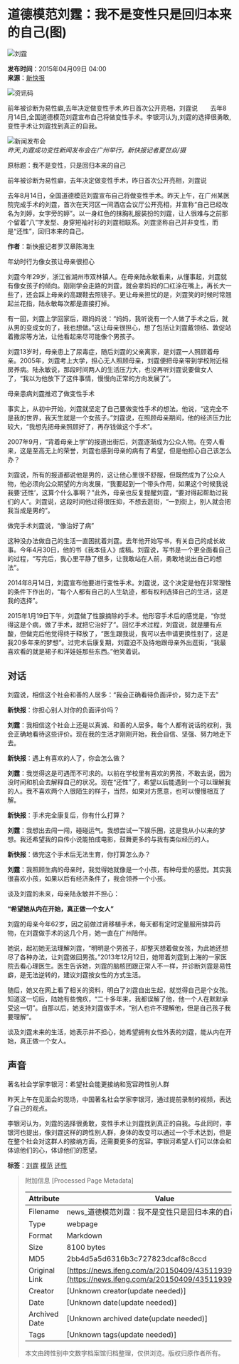 # 道德模范刘霆：我不是变性只是回归本来的自己(图)

![刘霆](https://dolphin.deliver.ifeng.com/c?z=ifeng&la=0&si=2&ci=23&cg=22&c=29&or=232&l=728&bg=728&b=726&u=https://y0.ifengimg.com/34c4a1d78882290c/2012/0528/1x1.gif)

**发布时间**：2015年04月09日 04:00  
**来源**：[新快报](http://epaper.xkb.com.cn/view/985441)  

![资讯码](http://h2.ifengimg.com/0f56ee67a4c375c2/2013/1106/indeccode.png)

前年被诊断为易性癖,去年决定做变性手术,昨日首次公开亮相，刘霆说　　去年8月14日,全国道德模范刘霆宣布自己将做变性手术。李银河认为,刘霆的选择很勇敢,变性手术让刘霆找到真正的自我。

![新闻发布会](http://y1.ifengimg.com/haina/2015_15/d972cb141de8aa2.jpg)  
*昨天,刘霆成功变性新闻发布会在广州举行。新快报记者夏世焱/摄*

原标题：我不是变性，只是回归本来的自己

前年被诊断为易性癖，去年决定做变性手术，昨日首次公开亮相，刘霆说

去年8月14日，全国道德模范刘霆宣布自己将做变性手术。昨天上午，在广州某医院完成手术的刘霆，首次在天河区一间酒店会议厅公开亮相，并宣称“自己已经改名为刘婷，女字旁的婷”。以一身红色的抹胸礼服装扮的刘霆，让人很难与之前那个留着“八”字发型、身穿短袖衬衫的刘霆相联系。刘霆坚称自己并非变性，而是“还性”，回归本来的自己。

**作者**：新快报记者罗汉章陈海生  

年幼时行为像女孩让母亲很担心

刘霆今年29岁，浙江省湖州市双林镇人。在母亲陆永敏看来，从懂事起，刘霆就有像女孩子的倾向。刚刚学会走路的刘霆，就会拿妈妈的口红涂在嘴上，再长大一些了，还会踩上母亲的高跟鞋去照镜子。更让母亲担忧的是，刘霆笑的时候时常翘起兰花指，陆永敏每次都是直接打掉。

有一回，刘霆上学回家后，跟妈妈说：“妈妈，我听说有一个人做了手术之后，就从男的变成女的了，我也想做。”这让母亲很担心，想了包括让刘霆戴领结、敦促站着撒尿等方法，让他看起来尽可能像个男孩子。

刘霆13岁时，母亲患上了尿毒症，随后刘霆的父亲离家，是刘霆一人照顾着母亲。2005年，刘霆考上大学，担心无人照顾母亲，刘霆便把母亲带到学校附近租房养病。陆永敏说，那段时间两人的生活压力大，也没再听刘霆说要做女人了，“我以为他放下了这件事情，慢慢向正常的方向发展了”。

母亲患病刘霆推迟了做变性手术

事实上，从初中开始，刘霆就坚定了自己要做变性手术的想法。他说，“这完全不是我的世界，我天生就是一个女孩子。”刘霆说，在照顾母亲期间，他的经济压力比较大，“我想先把母亲照顾好了，再存钱做这个手术”。

2007年9月，“背着母亲上学”的报道出街后，刘霆逐渐成为公众人物。在旁人看来，这是至高无上的荣誉，刘霆也感到母亲的病有了希望，但是他担心自己该怎么办？

刘霆说，所有的报道都说他是男的，这让他心里很不舒服，但既然成为了公众人物，他必须向公众期望的方向发展，“我要起到一个带头作用，如果这个时候我说我要‘还性’，这算个什么事啊？”此外，母亲也反复提醒刘霆，“要对得起帮助过我们的人”。刘霆说，这段时间他过得很压抑，不想去逛街，“一到街上，别人就会把我当成是男的”。

做完手术刘霆说，“像治好了病”

这种没办法做自己的生活一直困扰着刘霆。去年他开始写书，有关自己的成长故事。今年4月30日，他的书《我本佳人》成稿。刘霆说，写书是一个更全面看自己的过程，“写完后，我心里平静了很多，让我敢站在人前，勇敢地说出自己的想法”。

2014年8月14日，刘霆宣布他要进行变性手术。刘霆说，这个决定是他在非常理性的条件下作出的，“每个人都有自己的人生轨迹，都有权利选择自己的生活，这是我的选择”。

2015年1月19日下午，刘霆做了性腺摘除的手术。他形容手术后的感觉是，“你觉得这是个病，做了手术，就把它治好了”。回忆手术过程，刘霆说，就是腰有点酸，但做完后他觉得终于释放了，“医生跟我说，我可以去申请更换性别了，这是我20多年来的梦想”。过完术后康复期，刘霆迫不及待地跟母亲外出逛街，“我最喜欢看的就是裙子和洋娃娃那些东西。”他笑着说。

## 对话

刘霆说，相信这个社会和善的人居多：“我会正确看待负面评价，努力走下去”

**新快报**：你担心别人对你的负面评价吗？

**刘霆**：我相信这个社会上还是以真诚、和善的人居多。每个人都有说话的权利，我会正确地看待这些评价。现在我的生活才刚刚开始，我会自信、坚强、努力地走下去。

**新快报**：遇上有喜欢的人了，你会怎么做？

**刘霆**：我觉得这是可遇而不可求的。以前在学校里有喜欢的男孩，不敢去说，因为没时间和机会去解释自己的状况。现在“还性”了，希望以后能遇到一个可以理解我的人。我不喜欢两个人很陌生的样子，当然，如果对方愿意，也可以慢慢相互了解。

**新快报**：手术完全康复后，你有什么打算？

**刘霆**：我想出去闯一闯，碰碰运气。我想尝试一下娱乐圈，这是我从小以来的梦想。我还希望我的自传小说能拍成电影，鼓舞更多的与我有类似经历的人。

**新快报**：做完这个手术后无法生育，你打算怎么办？

**刘霆**：我照顾生病的母亲时，我觉得她就像是一个小孩，有种母爱的感觉。其实我很喜欢小孩，如果以后有经济条件了，我会领养一个小孩。

谈及刘霆的未来，母亲陆永敏并不担心：

**“希望她从内在开始，真正做一个女人”**

刘霆的母亲今年62岁，因之前做过肾移植手术，每天都有定时定量服用排异药物，在刘霆做手术的这几个月，她一直在广州陪伴。

她说，起初她无法理解刘霆，“明明是个男孩子，却整天想着做女孩，为此她还想尽了各种办法，让刘霆做回男孩。”2013年12月12日，她带着刘霆到上海的一家医院去看心理医生。医生告诉她，刘霆的脑核团跟正常人不一样，并诊断刘霆是易性癖，是无法逆转的，建议刘霆按女性的方式生活。

随后，她又在网上看了相关的资料，明白了刘霆自出生起，就觉得自己是个女孩。知道这一切后，陆她有些愧疚，“二十多年来，我都误解了他，他一个人在默默承受这一切”。自那以后，她支持刘霆做手术，“别人也许不理解他，但是自己孩子我要理解”。

谈及刘霆未来的生活，她表示并不担心，她希望拥有女性外表的刘霆，能从内在开始，真正做一个女人。

## 声音

著名社会学家李银河：希望社会能更接纳和宽容跨性别人群

昨天上午在见面会的现场，中国著名社会学家李银河，通过提前录制的视频，表达了自己的观点。

李银河认为，刘霆的选择很勇敢，变性手术让刘霆找到真正的自我。与此同时，李银河也提出，像刘霆这样的跨性别人群，身体的改变可以通过一个手术达到，但是在整个社会对这群人的接纳方面，还需要更多的宽容。李银河希望人们可以体会和体谅他们的心，体谅他们的愿望。

**标签**：[刘霆](http://search.ifeng.com/sofeng/search.action?c=1&q=%E5%88%98%E9%9C%86) [模范](http://search.ifeng.com/sofeng/search.action?c=1&q=%E6%A8%A1%E8%8C%83) [还性](http://search.ifeng.com/sofeng/search.action?c=1&q=%E8%BF%98%E6%80%A7) 

> 附加信息 [Processed Page Metadata]
>
> | Attribute       | Value                                  |
> |-----------------|----------------------------------------|
> | Filename        | news_道德模范刘霆：我不是变性只是回归本来的自己(图).md                             |
> | Type            | webpage                                 |
> | Format          | Markdown                               |
> | Size            | 8100 bytes                           |
> | MD5             | 2bb4d5a5d6316b3c727823dcaf8c8ccd                                  |
> | Original Link   | [https://news.ifeng.com/a/20150409/43511939_0.shtml](https://news.ifeng.com/a/20150409/43511939_0.shtml)                         |
> | Creator         | [Unknown creator(update needed)]                              |
> | Date            | [Unknown date(update needed)]                                 |
> | Archived Date   | [Unknown archived date(update needed)]                             |
> | Tags            | [Unknown tags(update needed)]                                 |
>
> 本文由跨性别中文数字档案馆归档整理，仅供浏览。版权归原作者所有。
>